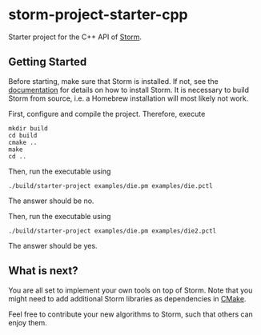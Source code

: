 # storm-project-starter-cpp
Starter project for the C++ API of [Storm](https://www.stormchecker.org).

## Getting Started
Before starting, make sure that Storm is installed. If not, see the [documentation](https://www.stormchecker.org/documentation/obtain-storm/build.html) for details on how to install Storm. It is necessary to build Storm from source, i.e. a Homebrew installation will most likely not work.

First, configure and compile the project. Therefore, execute
```
mkdir build
cd build
cmake ..
make
cd ..
```

Then, run the executable using 
```
./build/starter-project examples/die.pm examples/die.pctl
```
The answer should be no.

Then, run the executable using 
```
./build/starter-project examples/die.pm examples/die2.pctl
```
The answer should be yes.

## What is next?
You are all set to implement your own tools on top of Storm.
Note that you might need to add additional Storm libraries as dependencies in [CMake](CMakeLists.txt).

Feel free to contribute your new algorithms to Storm, such that others can enjoy them.
